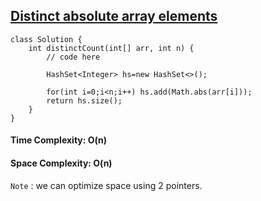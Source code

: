 ## [Distinct absolute array elements](https://www.geeksforgeeks.org/problems/distinct-absolute-array-elements4529/1?utm_source=geeksforgeeks&utm_medium=ml_article_practice_tab&utm_campaign=article_practice_tab)

```
class Solution {
    int distinctCount(int[] arr, int n) {
        // code here
        
        HashSet<Integer> hs=new HashSet<>();
        
        for(int i=0;i<n;i++) hs.add(Math.abs(arr[i]));
        return hs.size();
    }
}
```


#### Time Complexity: O(n)
#### Space Complexity: O(n)

`Note` : we can optimize space using 2 pointers.
